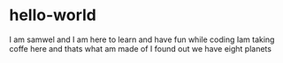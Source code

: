 # hello-world
I am samwel and I am here to learn and have fun while coding
Iam taking coffe here and thats what am made of
I found out we have eight planets
